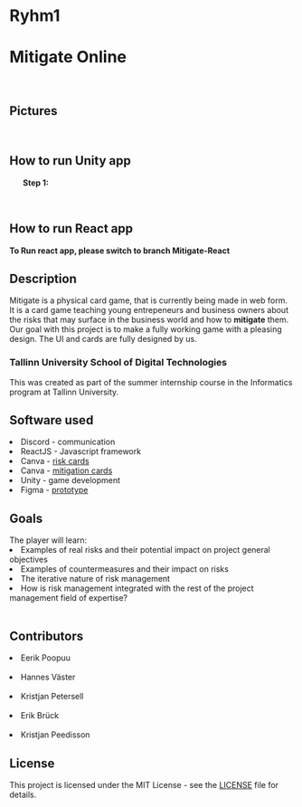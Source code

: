 # Ryhm1
<h1>Mitigate Online</h1>

<br>
<h2>Pictures</h2>
<br>
<h2>How to run Unity app</h2>
<ol>
<strong>Step 1:</strong>
</ol>
<br>
<h2>How to run React app</h2>
<strong>To Run react app, please switch to branch Mitigate-React</strong>

<br>
<h2>Description</h2>
Mitigate is a physical card game, that is currently being made in web form. It is a card game teaching young entrepeneurs and business owners
about the risks that may surface in the business world and how to <strong>mitigate</strong> them. Our goal with this project is to make a fully working game with a pleasing design. 
The UI and cards are fully designed by us.
<h3>Tallinn University School of Digital Technologies</h3>
This was created as part of the summer internship course in the Informatics program at Tallinn University.

<h2>Software used</h2>
<li>Discord - communication</li>
<li>ReactJS - Javascript framework</li>
<li>Canva - <a href="https://www.canva.com/design/DAGHzrgkmQU/S8lpU7WQIY3Jz9kPI5O-QQ/edit">risk cards</a></li>
<li>Canva - <a href="https://www.canva.com/design/DAGH0KPXCLM/hpNL3x3yqOB3j4lMMSY3SQ/edit"> mitigation cards</a></li>
<li>Unity - game development  <br>
<li>Figma - <a href="https://www.figma.com/design/uwN3eKdVG1K18j0c0wdXE6/Mitigate?node-id=0-1&t=dCoVEEmwbBbSax01-0">prototype</a></li>

<h2> Goals</h2>
The player will learn: <br>
<li>Examples of real risks and their potential impact on project general objectives</li>
<li>Examples of countermeasures and their impact on risks</li>
<li>The iterative nature of risk management</li>
<li>How is risk management integrated with the rest of the project management field of expertise?</li>
<br>
<h2>Contributors</h2>
<li>Eerik Poopuu</li>
<br>
<li>Hannes Väster</li>
<br>
<li>Kristjan Petersell</li>
<br>
<li>Erik Brück</li>
<br>
<li>Kristjan Peedisson</li>

## License

This project is licensed under the MIT License - see the [LICENSE](LICENSE) file for details.
